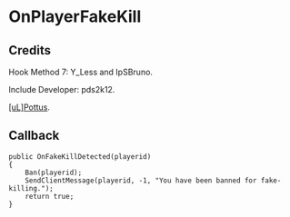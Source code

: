 OnPlayerFakeKill
============

## Credits ##
Hook Method 7: Y_Less and IpSBruno.

Include Developer: pds2k12.

[[uL]Pottus](http://forum.sa-mp.com/member.php?u=169807).

## Callback ##
	
	public OnFakeKillDetected(playerid)
	{
		Ban(playerid);
		SendClientMessage(playerid, -1, "You have been banned for fake-killing.");
		return true;
	}
